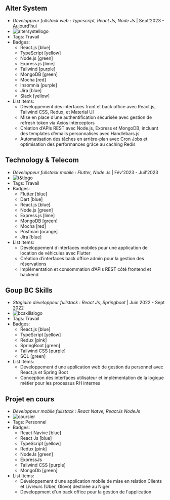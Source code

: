 ## Alter System
- *Développeur fullstack web : Typescript, React Js, Node Js* | Sept'2023 - Aujourd'hui
- ![altersystellogo](../altersystellogo.png)
- Tags: Travail
- Badges:
  - React.js [blue]
  - TypeScript [yellow]
  - Node.js [green]
  - Express.js [lime]
  - Tailwind [purple]
  - MongoDB [green]
  - Mocha [red]
  - Insomnia [purple]
  - Jira [blue]
  - Slack [yellow]
- List Items:
  - Développement des interfaces front et back office avec React.js, Tailwind CSS, Redux, et Material UI
  - Mise en place d’une authentification sécurisée avec gestion de refresh token via Axios interceptors
  - Création d’APIs REST avec Node.js, Express et MongoDB, incluant des templates d’emails personnalisés avec Handlebars.js
  - Automatisation des tâches en arrière-plan avec Cron Jobs et optimisation des performances grâce au caching Redis

## Technology & Telecom
- *Développeur fullstack mobile : Flutter, Node Js* | Fév'2023 - Juil'2023
- ![t&tlogo](../t&tlogo.png)
- Tags: Travail
- Badges:
  - Flutter [blue]
  - Dart [blue]
  - React.js [blue]
  - Node.js [green]
  - Express.js [lime]
  - MongoDB [green]
  - Mocha [red]
  - Postman [orange]
  - Jira [blue]
- List Items:
  - Développement d’interfaces mobiles pour une application de location de véhicules avec Flutter
  - Création d’interfaces back office admin pour la gestion des réservations
  - Implémentation et consommation d’APIs REST côté frontend et backend

## Goup BC Skills
- *Stagiaire développeur fullstack : React Js, Springboot* | Juin 2022 - Sept 2022
- ![bcskillslogo](../bcskillslogo.png)
- Tags: Travail
- Badges:
  - React.js [blue]
  - TypeScript [yellow]
  - Redux [pink]
  - SpringBoot [green]
  - Tailwind CSS [purple]
  - SQL [green]
- List Items:
  - Développement d’une application web de gestion du personnel avec React.js et Spring Boot
  - Conception des interfaces utilisateur et implémentation de la logique métier pour les processus RH internes
  
## Projet en cours
- *Développeur mobile fullstack : React Natve, ReactJs NodeJs* 
- ![coursier](../coursier.png)
- Tags: Personnel
- Badges:
  - React Navive [blue]
  - React Js [blue]
  - TypeScript [yellow]
  - Redux [pink]
  - NodeJs [green]
  - ExpressJs
  - Tailwind CSS [purple]
  - MongoDb [green]
- List Items:
  - Développement d’une application mobile de mise en relation Clients et Livreurs (Uber, Glovo) destinée au Niger
  - Développment d'un back office pour la gestion de l'application

